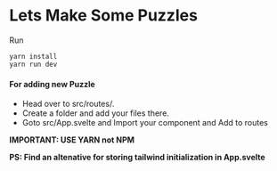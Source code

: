 # Lets Make Some Puzzles

Run 
```
yarn install
yarn run dev
````
#### For adding new Puzzle 
- Head over to src/routes/. 
- Create a folder and add your files there.
- Goto src/App.svelte and Import your component and Add to routes

**IMPORTANT: USE YARN not NPM**

**PS: Find an altenative for storing tailwind initialization in App.svelte**
